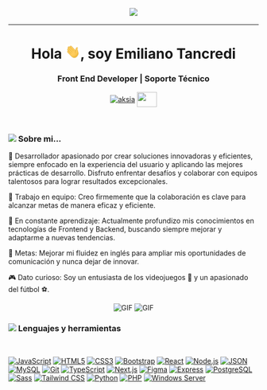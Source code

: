 <p align="center">
  <img src="https://github.com/thompsonemerson/thompsonemerson/raw/master/cover-thompson.png" height="200"/>
</p>
<hr>
<h1 align="center">Hola <img src="https://raw.githubusercontent.com/ABSphreak/ABSphreak/master/gifs/Hi.gif" width="30px">, soy Emiliano Tancredi</h1>
<h3 align="center">Front End Developer | Soporte Técnico </h3>
<p align="center">
<a href="https://www.linkedin.com/in/emiliano-tancredi/" target="blank"><img align="center" src="https://cdn.jsdelivr.net/npm/simple-icons@3.0.1/icons/linkedin.svg" alt="aksia" height="30" width="40" /></a>
 <a href = "mailto: emitancredi2015@gmail.com"><img align="center" src="https://simpleicons.org/icons/gmail.svg" height="30" width="40" /></a>
</p>
</p>

<br>


### <img src="https://media.giphy.com/media/ObNTw8Uzwy6KQ/giphy.gif" width="30px"> Sobre mi...


🚀 Desarrollador apasionado por crear soluciones innovadoras y eficientes, siempre enfocado en la experiencia del usuario y aplicando las mejores prácticas de desarrollo. Disfruto enfrentar desafíos y colaborar con equipos talentosos para lograr resultados excepcionales.

👥 Trabajo en equipo: Creo firmemente que la colaboración es clave para alcanzar metas de manera eficaz y eficiente.

🌱 En constante aprendizaje: Actualmente profundizo mis conocimientos en tecnologías de Frontend y Backend, buscando siempre mejorar y adaptarme a nuevas tendencias.

🎯 Metas: Mejorar mi fluidez en inglés para ampliar mis oportunidades de comunicación y nunca dejar de innovar.

🎮 Dato curioso: Soy un entusiasta de los videojuegos 👾 y un apasionado del fútbol ⚽.



<div align="center">
  <img alt="GIF" src="https://media1.giphy.com/media/v1.Y2lkPTc5MGI3NjExemMyeDU1cG1sYzRodGliM2N2Mnd6bWcybnVxdWxzdnZxY3JsbDNzbyZlcD12MV9pbnRlcm5hbF9naWZfYnlfaWQmY3Q9Zw/bGgsc5mWoryfgKBx1u/giphy.webp" height="400px"/>
  
  <img alt="GIF" src="https://media4.giphy.com/media/v1.Y2lkPTc5MGI3NjExaDd1anVrYjZ0anY0Z3FweGZzaHg3YjZvMDcwaHEwNXZlM2hmYnp6ZSZlcD12MV9pbnRlcm5hbF9naWZfYnlfaWQmY3Q9Zw/xT9IgzoKnwFNmISR8I/giphy.webp" height="400px"/>
</div>

  
### <img src="https://media.giphy.com/media/ObNTw8Uzwy6KQ/giphy.gif" width="30px"> Lenguajes y herramientas

<br />

[![JavaScript](https://img.shields.io/badge/-JavaScript-F7DF1E?style=for-the-badge&logo=javascript&logoColor=black&link=https://github.com/EmilianoTancredi21)](https://github.com/EmilianoTancredi21)
[![HTML5](https://img.shields.io/badge/-HTML5-E34F26?style=for-the-badge&logo=html5&logoColor=white&link=https://github.com/EmilianoTancredi21)](https://github.com/EmilianoTancredi21)
[![CSS3](https://img.shields.io/badge/-CSS3-1572B6?style=for-the-badge&logo=css3&logoColor=white&link=https://github.com/EmilianoTancredi21)](https://github.com/EmilianoTancredi21)
[![Bootstrap](https://img.shields.io/badge/-Bootstrap-563D7C?style=for-the-badge&logo=bootstrap&logoColor=white&link=https://github.com/EmilianoTancredi21)](https://github.com/EmilianoTancredi21)
[![React](https://img.shields.io/badge/-React-61DAFB?style=for-the-badge&logo=react&logoColor=black&link=https://github.com/EmilianoTancredi21)](https://github.com/EmilianoTancredi21)
[![Node.js](https://img.shields.io/badge/-Node.js-339933?style=for-the-badge&logo=node.js&logoColor=white&link=https://github.com/EmilianoTancredi21)](https://github.com/EmilianoTancredi21)
[![JSON](https://img.shields.io/badge/-JSON-000000?style=for-the-badge&logo=json&logoColor=white&link=https://github.com/EmilianoTancredi21)](https://github.com/EmilianoTancredi21)
[![MySQL](https://img.shields.io/badge/-MySQL-4479A1?style=for-the-badge&logo=mysql&logoColor=white&link=https://github.com/EmilianoTancredi21)](https://github.com/EmilianoTancredi21)
[![Git](https://img.shields.io/badge/-Git-F05032?style=for-the-badge&logo=git&logoColor=white&link=https://github.com/EmilianoTancredi21)](https://github.com/EmilianoTancredi21)
[![TypeScript](https://img.shields.io/badge/-TypeScript-007ACC?style=for-the-badge&logo=typescript&logoColor=white&link=https://github.com/EmilianoTancredi21)](https://github.com/EmilianoTancredi21)
[![Next.js](https://img.shields.io/badge/-Next.js-000000?style=for-the-badge&logo=next.js&logoColor=white&link=https://github.com/EmilianoTancredi21)](https://github.com/EmilianoTancredi21)
[![Figma](https://img.shields.io/badge/-Figma-F24E1E?style=for-the-badge&logo=figma&logoColor=white&link=https://github.com/EmilianoTancredi21)](https://github.com/EmilianoTancredi21)
[![Express](https://img.shields.io/badge/-Express-000000?style=for-the-badge&logo=express&logoColor=white&link=https://github.com/EmilianoTancredi21)](https://github.com/EmilianoTancredi21)
[![PostgreSQL](https://img.shields.io/badge/-PostgreSQL-336791?style=for-the-badge&logo=postgresql&logoColor=white&link=https://github.com/EmilianoTancredi21)](https://github.com/EmilianoTancredi21)
[![Sass](https://img.shields.io/badge/-Sass-CC6699?style=for-the-badge&logo=sass&logoColor=white&link=https://github.com/EmilianoTancredi21)](https://github.com/EmilianoTancredi21)
[![Tailwind CSS](https://img.shields.io/badge/-Tailwind%20CSS-38B2AC?style=for-the-badge&logo=tailwind-css&logoColor=white&link=https://github.com/EmilianoTancredi21)](https://github.com/EmilianoTancredi21)
[![Python](https://img.shields.io/badge/-Python-3776AB?style=for-the-badge&logo=python&logoColor=white&link=https://github.com/EmilianoTancredi21)](https://github.com/EmilianoTancredi21)
[![PHP](https://img.shields.io/badge/-PHP-777BB4?style=for-the-badge&logo=php&logoColor=white&link=https://github.com/EmilianoTancredi21)](https://github.com/EmilianoTancredi21)
[![Windows Server](https://img.shields.io/badge/-Windows%20Server-0078D6?style=for-the-badge&logo=windows-server&logoColor=white&link=https://github.com/EmilianoTancredi21)](https://github.com/EmilianoTancredi21)


